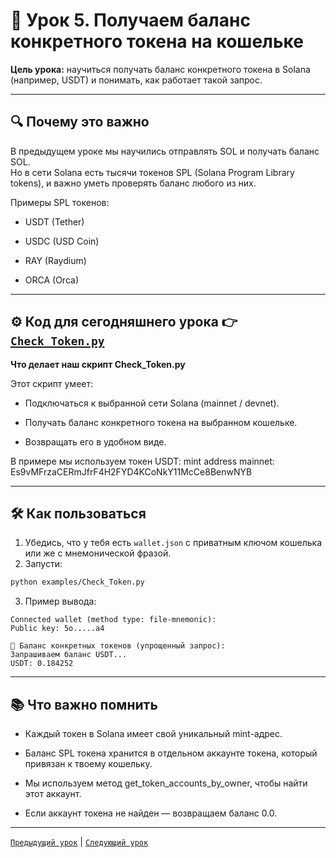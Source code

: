 
# 📘 Урок 5. Получаем баланс конкретного токена на кошельке

**Цель урока:** научиться получать баланс конкретного токена в Solana (например, USDT) и понимать, как работает такой запрос.

---

## 🔍 Почему это важно

В предыдущем уроке мы научились отправлять SOL и получать баланс SOL.  
Но в сети Solana есть тысячи токенов SPL (Solana Program Library tokens), и важно уметь проверять баланс любого из них.

Примеры SPL токенов:

- USDT (Tether)

- USDC (USD Coin)

- RAY (Raydium)

- ORCA (Orca)

---

## ⚙️ Код для сегодняшнего урока 👉 [`Check_Token.py`](../examples/Check_Token.py)  
**Что делает наш скрипт Check_Token.py**

Этот скрипт умеет:

- Подключаться к выбранной сети Solana (mainnet / devnet).

- Получать баланс конкретного токена на выбранном кошельке.

- Возвращать его в удобном виде.

В примере мы используем токен USDT:
mint address mainnet: Es9vMFrzaCERmJfrF4H2FYD4KCoNkY11McCe8BenwNYB

---

## 🛠️ Как пользоваться

1. Убедись, что у тебя есть `wallet.json` с приватным ключом кошелька или же с мнемонической фразой.
2. Запусти:

```bash
python examples/Check_Token.py
```

3. Пример вывода:

```
Connected wallet (method type: file-mnemonic):
Public key: 5o.....a4

🔹 Баланс конкретных токенов (упрощенный запрос):
Запрашиваем баланс USDT...
USDT: 0.184252
```

---

## 📚 Что важно помнить

- Каждый токен в Solana имеет свой уникальный mint-адрес.

- Баланс SPL токена хранится в отдельном аккаунте токена, который привязан к твоему кошельку.

- Мы используем метод get_token_accounts_by_owner, чтобы найти этот аккаунт.

- Если аккаунт токена не найден — возвращаем баланс 0.0.

---


[`Предыдущий урок`](../learning/lesson4.md) | [`Следующий урок`](../learning/lesson6.md)
